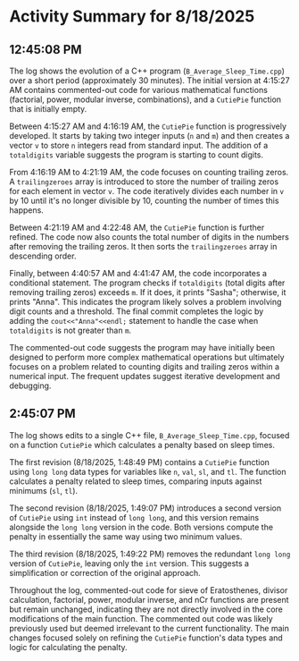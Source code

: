 # Activity Summary for 8/18/2025

## 12:45:08 PM
The log shows the evolution of a C++ program (`B_Average_Sleep_Time.cpp`) over a short period (approximately 30 minutes).  The initial version at 4:15:27 AM contains commented-out code for various mathematical functions (factorial, power, modular inverse, combinations), and a `CutiePie` function that is initially empty.

Between 4:15:27 AM and 4:16:19 AM, the `CutiePie` function is progressively developed.  It starts by taking two integer inputs (`n` and `m`) and then creates a vector `v` to store `n` integers read from standard input.  The addition of a `totaldigits` variable suggests the program is starting to count digits.

From 4:16:19 AM to 4:21:19 AM, the code focuses on counting trailing zeros. A `trailingzeroes` array is introduced to store the number of trailing zeros for each element in vector `v`. The code iteratively divides each number in `v` by 10 until it's no longer divisible by 10, counting the number of times this happens.

Between 4:21:19 AM and 4:22:48 AM, the `CutiePie` function is further refined.  The code now also counts the total number of digits in the numbers after removing the trailing zeros. It then sorts the `trailingzeroes` array in descending order.


Finally, between 4:40:57 AM and 4:41:47 AM, the code incorporates a conditional statement. The program checks if `totaldigits` (total digits after removing trailing zeros) exceeds `m`. If it does, it prints "Sasha"; otherwise, it prints "Anna".  This indicates the program likely solves a problem involving digit counts and a threshold.  The final commit completes the logic by adding the `cout<<"Anna"<<endl;` statement to handle the case when `totaldigits` is not greater than `m`.

The commented-out code suggests the program may have initially been designed to perform more complex mathematical operations but ultimately focuses on a problem related to counting digits and trailing zeros within a numerical input. The frequent updates suggest iterative development and debugging.


## 2:45:07 PM
The log shows edits to a single C++ file, `B_Average_Sleep_Time.cpp`, focused on a function `CutiePie` which calculates a penalty based on sleep times.

The first revision (8/18/2025, 1:48:49 PM) contains a `CutiePie` function using `long long` data types for variables like `n`, `val`, `sl`, and `tl`.  The function calculates a penalty related to sleep times, comparing inputs against minimums (`sl`, `tl`).

The second revision (8/18/2025, 1:49:07 PM) introduces a second version of `CutiePie` using `int` instead of `long long`, and this version remains alongside the `long long` version in the code.  Both versions compute the penalty in essentially the same way using two minimum values.


The third revision (8/18/2025, 1:49:22 PM) removes the redundant `long long` version of `CutiePie`, leaving only the `int` version.  This suggests a simplification or correction of the original approach.

Throughout the log, commented-out code for sieve of Eratosthenes, divisor calculation, factorial, power, modular inverse, and nCr functions are present but remain unchanged, indicating they are not directly involved in the core modifications of the main function.  The commented out code was likely previously used but deemed irrelevant to the current functionality. The main changes focused solely on refining the `CutiePie` function's data types and logic for calculating the penalty.
